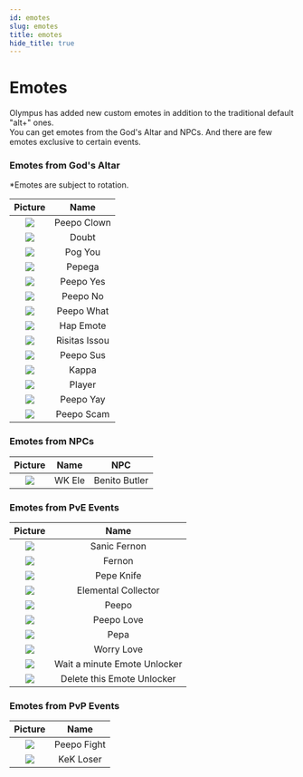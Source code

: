 ```yaml
---
id: emotes
slug: emotes
title: emotes 
hide_title: true
---
```


# **Emotes**

Olympus has added new custom emotes in addition to the traditional default "alt+" ones.  
You can get emotes from the God's Altar and NPCs. And there are few emotes exclusive to certain events.

### **Emotes from God's Altar**

*Emotes are subject to rotation.

|               Picture                |    Name     |
|:------------------------------------:|:-----------:|
| ![](https://i.imgur.com/f5lHpv6.png) | Peepo Clown |
| ![](https://i.imgur.com/CUPykm9.png) |    Doubt    |
| ![](https://i.imgur.com/A3H5PxR.png) |   Pog You   |
| ![](https://i.imgur.com/X43IuWT.png) |   Pepega    |
| ![](https://i.imgur.com/IByfYAQ.png) |   Peepo Yes |
| ![](https://i.imgur.com/K22XDsj.png) |   Peepo No  |
| ![](https://i.imgur.com/DT6QSUN.png) |   Peepo What |
| ![](https://i.imgur.com/HwjH7hU.png) |   Hap Emote  |
| ![](https://i.imgur.com/dfnBrGb.png) |   Risitas Issou |
| ![](https://i.imgur.com/e7UbBVk.png) |   Peepo Sus  |
| ![](https://i.imgur.com/Jv0aym9.png) |   Kappa |
| ![](https://i.imgur.com/ydxGP5u.png) |   Player  |
| ![](https://i.imgur.com/3OaQorK.png) |   Peepo Yay |
| ![](https://i.imgur.com/KtbkTuB.png) |   Peepo Scam  |


### **Emotes from NPCs**

|               Picture                |  Name  |      NPC      |
|:------------------------------------:|:------:|:-------------:|
| ![](https://i.imgur.com/r9ltOuU.png) | WK Ele | Benito Butler |


### **Emotes from PvE Events**

|               Picture                |     Name     |
|:------------------------------------:|:------------:|
| ![](https://i.imgur.com/sxiiQc9.png) | Sanic Fernon |
| ![](https://i.imgur.com/kZ1sisq.png) |    Fernon    |
| ![](https://i.imgur.com/Yia50Hc.png) |  Pepe Knife  |
| ![](https://i.imgur.com/8se0F18.png) |  Elemental Collector |
| ![](https://i.imgur.com/hmkIU8E.png) |  Peepo  |
| ![](https://i.imgur.com/Xt5EdDe.png) |  Peepo Love |
| ![](https://i.imgur.com/s4QlEyq.png) |  Pepa  |
| ![](https://i.imgur.com/vuXhfoI.png) |  Worry Love  |
| ![](https://i.imgur.com/HcZihRl.png) |  Wait a minute Emote Unlocker  |
| ![](https://i.imgur.com/DoR36NC.png) |  Delete this Emote Unlocker  |


### **Emotes from PvP Events**

|               Picture                |    Name     |
|:------------------------------------:|:-----------:|
| ![](https://i.imgur.com/HdOKAEj.png) | Peepo Fight |
| ![](https://i.imgur.com/1cNAS4p.png) |  KeK Loser  |
